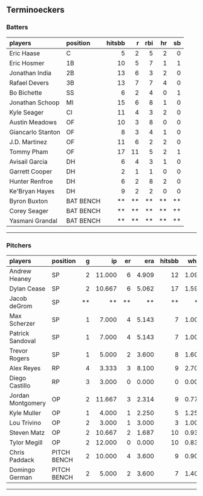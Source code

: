 ## Terminoeckers

### Batters

 
|players           |position  | hitsbb|  r| rbi| hr| sb| 
|:-----------------|:---------|------:|--:|---:|--:|--:| 
|Eric Haase        |C         |      5|  2|   5|  2|  0| 
|Eric Hosmer       |1B        |     10|  5|   7|  1|  1| 
|Jonathan India    |2B        |     13|  6|   3|  2|  0| 
|Rafael Devers     |3B        |     13|  7|   7|  4|  0| 
|Bo Bichette       |SS        |      6|  2|   4|  0|  1| 
|Jonathan Schoop   |MI        |     15|  6|   8|  1|  0| 
|Kyle Seager       |CI        |     11|  4|   3|  2|  0| 
|Austin Meadows    |OF        |     10|  3|   8|  0|  0| 
|Giancarlo Stanton |OF        |      8|  3|   4|  1|  0| 
|J.D. Martinez     |OF        |     11|  6|   2|  2|  0| 
|Tommy Pham        |OF        |     17| 11|   5|  2|  1| 
|Avisail Garcia    |DH        |      6|  4|   3|  1|  0| 
|Garrett Cooper    |DH        |      2|  1|   1|  0|  0| 
|Hunter Renfroe    |DH        |      6|  2|   8|  2|  0| 
|Ke'Bryan Hayes    |DH        |      9|  2|   2|  0|  0| 
|Byron Buxton      |BAT BENCH |     **| **|  **| **| **| 
|Corey Seager      |BAT BENCH |     **| **|  **| **| **| 
|Yasmani Grandal   |BAT BENCH |     **| **|  **| **| **| 


* * *

### Pitchers

 
|players           |position    |  g|     ip| er|   era| hitsbb|  whip| so|  w| sv| 
|:-----------------|:-----------|--:|------:|--:|-----:|------:|-----:|--:|--:|--:| 
|Andrew Heaney     |SP          |  2| 11.000|  6| 4.909|     12| 1.091| 11|  1|  0| 
|Dylan Cease       |SP          |  2| 10.667|  6| 5.062|     17| 1.594| 15|  0|  0| 
|Jacob deGrom      |SP          | **|     **| **|    **|     **|    **| **| **| **| 
|Max Scherzer      |SP          |  1|  7.000|  4| 5.143|      7| 1.000|  8|  0|  0| 
|Patrick Sandoval  |SP          |  1|  7.000|  4| 5.143|      7| 1.000|  9|  0|  0| 
|Trevor Rogers     |SP          |  1|  5.000|  2| 3.600|      8| 1.600|  3|  0|  0| 
|Alex Reyes        |RP          |  4|  3.333|  3| 8.100|      9| 2.700|  4|  0|  3| 
|Diego Castillo    |RP          |  3|  3.000|  0| 0.000|      0| 0.000|  6|  0|  1| 
|Jordan Montgomery |OP          |  2| 11.667|  3| 2.314|      9| 0.771| 10|  0|  0| 
|Kyle Muller       |OP          |  1|  4.000|  1| 2.250|      5| 1.250|  3|  0|  0| 
|Lou Trivino       |OP          |  2|  3.000|  1| 3.000|      3| 1.000|  1|  0|  2| 
|Steven Matz       |OP          |  2| 10.667|  2| 1.687|     10| 0.937|  7|  1|  0| 
|Tylor Megill      |OP          |  2| 12.000|  0| 0.000|     10| 0.833|  7|  1|  0| 
|Chris Paddack     |PITCH BENCH |  2| 10.000|  4| 3.600|      9| 0.900|  3|  2|  0| 
|Domingo German    |PITCH BENCH |  2|  5.000|  2| 3.600|      7| 1.400|  5|  0|  0| 


* * *


